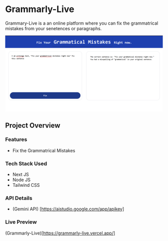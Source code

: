# Grammarly-Live
Grammary-Live is a an online platform where you can fix the grammatrical mistakes from your senetences or paragraphs.

![plot](/image.png)

## Project Overview
### Features
- Fix the Grammatrical Mistakes

### Tech Stack Used
- Next JS
- Node JS
- Tailwind CSS

### API Details
- (Gemini API) [https://aistudio.google.com/app/apikey]

### Live Preview
(Grammarly-Live)[https://grammarly-live.vercel.app/]
